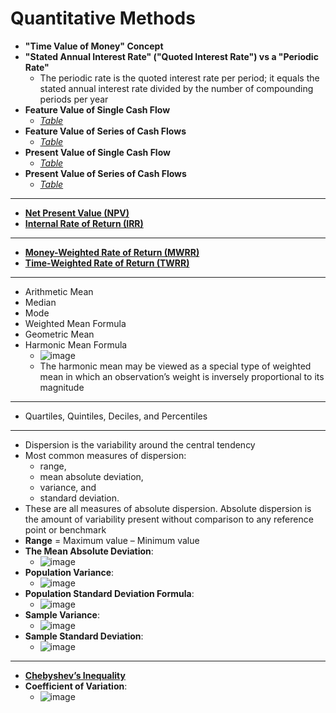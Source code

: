 # Quantitative Methods

- **"Time Value of Money" Concept**
- **"Stated Annual Interest Rate" ("Quoted Interest Rate") vs a "Periodic Rate"**
  - The periodic rate is the quoted interest rate per period; it equals the stated annual interest rate divided by the number of compounding periods per year
- **Feature Value of Single Cash Flow**
  - *[Table](https://github.com/Mike-Vilms/cfa-i-qm/blob/main/Present-and-Future-Value.md#i-future-value)*
- **Feature Value of Series of Cash Flows**
  - *[Table](https://github.com/Mike-Vilms/cfa-i-qm/blob/main/Present-and-Future-Value.md#iii-future-value-of-an-ordinary-annuity)*
- **Present Value of Single Cash Flow**
  - *[Table](https://github.com/Mike-Vilms/cfa-i-qm/blob/main/Present-and-Future-Value.md#ii-present-value)*
- **Present Value of Series of Cash Flows**
  - *[Table](https://github.com/Mike-Vilms/cfa-i-qm/blob/main/Present-and-Future-Value.md#iv-present-value-of-an-ordinary-annuity)*
---
- **[Net Present Value (NPV)](https://github.com/Mike-Vilms/cfa-i-qm/blob/main/Net-Present-Value.md)**
- **[Internal Rate of Return (IRR)](https://github.com/Mike-Vilms/cfa-i-qm/blob/main/Internal-Rate-of-Return.md)**
---
- **[Money-Weighted Rate of Return (MWRR)](https://github.com/Mike-Vilms/cfa-i-qm/blob/main/Money-Weighted-Rate-of-Return.md)**
- **[Time-Weighted Rate of Return (TWRR)](https://github.com/Mike-Vilms/cfa-i-qm/blob/main/Time-Weighted-Rate-of-Return.md)**
---
- Arithmetic Mean
- Median
- Mode
- Weighted Mean Formula
- Geometric Mean
- Harmonic Mean Formula
  - ![image](https://user-images.githubusercontent.com/85560091/140595304-8b5f9a5e-5a9a-47f0-9348-4a9b9f30f7bf.png) 
  - The harmonic mean may be viewed as a special type of weighted mean in which an 
observation’s weight is inversely proportional to its magnitude
---
- Quartiles, Quintiles, Deciles, and Percentiles
---
- Dispersion is the variability around the central tendency
- Most common measures of dispersion: 
  - range, 
  - mean absolute deviation, 
  - variance, and 
  - standard deviation. 
- These are all measures of absolute dispersion. Absolute dispersion is the amount of variability present without comparison to any reference point or benchmark
- **Range** = Maximum value – Minimum value
- **The Mean Absolute Deviation**:
  - ![image](https://user-images.githubusercontent.com/85560091/140630456-96a17bea-4361-40e3-aa7e-4b21b61049d7.png)
- **Population Variance**:
  - ![image](https://user-images.githubusercontent.com/85560091/140630480-4bf2496b-b69a-46d7-8a28-d03fa1849d47.png)
- **Population Standard Deviation Formula**:
  - ![image](https://user-images.githubusercontent.com/85560091/140630519-350f3a33-927b-434c-acaa-3ef9e0a4e8cc.png)
- **Sample Variance**:
  - ![image](https://user-images.githubusercontent.com/85560091/140646381-5bd82e68-786e-4236-a123-b8458c4432ef.png)
- **Sample Standard Deviation**:
  - ![image](https://user-images.githubusercontent.com/85560091/140646403-c478c438-7f8e-46da-b798-8ffecba6c373.png)
---
- **[Chebyshev’s Inequality](https://github.com/Mike-Vilms/cfa-i-qm/blob/main/Chebyshevs-Inequality.md)**
- **Coefficient of Variation**:
  - ![image](https://user-images.githubusercontent.com/85560091/140655567-7c671009-804a-4f54-aae7-62143336b53a.png)
